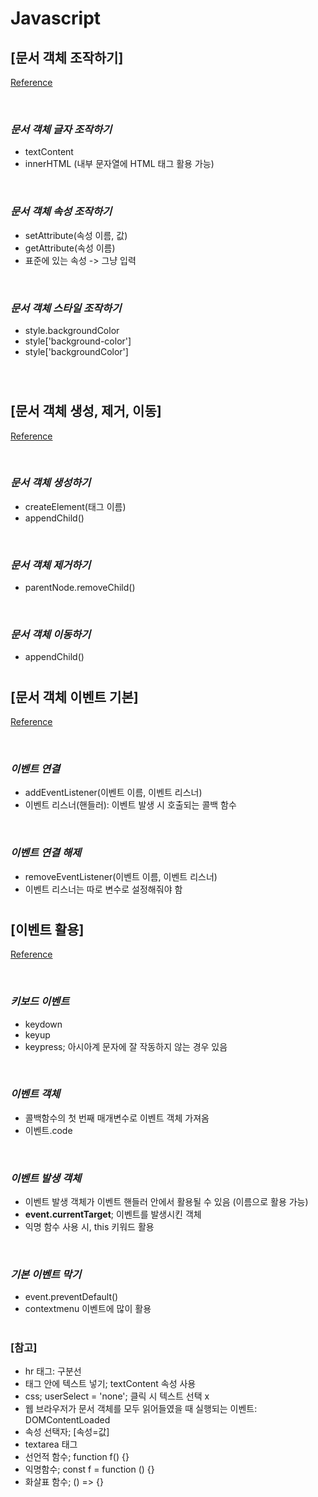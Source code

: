 # Javascript

## [문서 객체 조작하기]

[Reference](https://www.youtube.com/watch?v=a43xV0ajVgM&list=PLBXuLgInP-5kxpAKy2DNXoebCse2grHjl&index=42)

<br/>

### _문서 객체 글자 조작하기_

- textContent
- innerHTML (내부 문자열에 HTML 태그 활용 가능)

<br/>

### _문서 객체 속성 조작하기_

- setAttribute(속성 이름, 값)
- getAttribute(속성 이름)
- 표준에 있는 속성 -> 그냥 입력

<br/>

### _문서 객체 스타일 조작하기_

- style.backgroundColor
- style['background-color']
- style['backgroundColor']

<br/>

#

## [문서 객체 생성, 제거, 이동]

[Reference](https://www.youtube.com/watch?v=k9ZXWAh2Hj0&list=PLBXuLgInP-5kxpAKy2DNXoebCse2grHjl&index=43)

<br/>

### _문서 객체 생성하기_

- createElement(태그 이름)
- appendChild()

<br/>

### _문서 객체 제거하기_

- parentNode.removeChild()

<br/>

### _문서 객체 이동하기_

- appendChild()

#

## [문서 객체 이벤트 기본]

[Reference](https://www.youtube.com/watch?v=ByKGf9h9Qy0&list=PLBXuLgInP-5kxpAKy2DNXoebCse2grHjl&index=44)

<br/>

### _이벤트 연결_

- addEventListener(이벤트 이름, 이벤트 리스너)
- 이벤트 리스너(핸들러): 이벤트 발생 시 호출되는 콜백 함수

<br/>

### _이벤트 연결 해제_

- removeEventListener(이벤트 이름, 이벤트 리스너)
- 이벤트 리스너는 따로 변수로 설정해줘야 함

#

## [이벤트 활용]

[Reference](https://www.youtube.com/watch?v=HQIM5PES29Q&list=PLBXuLgInP-5kxpAKy2DNXoebCse2grHjl&index=45)

<br/>

### _키보드 이벤트_

- keydown
- keyup
- keypress; 아시아계 문자에 잘 작동하지 않는 경우 있음

<br/>

### _이벤트 객체_

- 콜백함수의 첫 번째 매개변수로 이벤트 객체 가져옴
- 이벤트.code

<br/>

### _이벤트 발생 객체_

- 이벤트 발생 객체가 이벤트 핸들러 안에서 활용될 수 있음 (이름으로 활용 가능)
- **event.currentTarget**; 이벤트를 발생시킨 객체
- 익명 함수 사용 시, this 키워드 활용

<br/>

### _기본 이벤트 막기_

- event.preventDefault()
- contextmenu 이벤트에 많이 활용

#

### [참고]

- hr 태그: 구분선
- 태그 안에 텍스트 넣기; textContent 속성 사용
- css; userSelect = 'none'; 클릭 시 텍스트 선택 x
- 웹 브라우저가 문서 객체를 모두 읽어들였을 때 실행되는 이벤트: DOMContentLoaded
- 속성 선택자; [속성=값]
- textarea 태그
- 선언적 함수; function f() {}
- 익명함수; const f = function () {}
- 화살표 함수; () => {} <br/>
